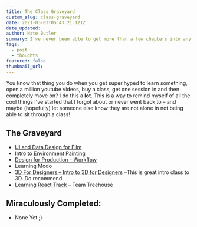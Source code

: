 ```yaml
---
title: The Class Graveyard
custom_slug: class-graveyard
date: 2021-03-03T05:43:21.121Z
date_updated:
author: Nate Butler
summary: I've never been able to get more than a few chapters into any class.
tags:
  - post
  - thoughts
featured: false
thumbnail_url:
---
```


<p>You know that thing you do when you get super hyped to learn something, open a million youtube videos, buy a class,
  get one session in and then completely move on?&nbsp;I do this a <strong>lot</strong>. This is a way to remind myself
  of all the cool things I've started that I&nbsp;forgot about or never went back to – and maybe (hopefully)&nbsp;let
  someone else know they are not alone in not being able to sit through a class!</p>
<h2>The Graveyard</h2>
<ul>
  <li><a href="https://www.learnsquared.com/courses/ui-data-design">UI and Data Design for Film</a></li>
  <li><a href="https://www.learnsquared.com/courses/intro-env-paint">Intro to Environment Painting</a></li>
  <li><a href="https://www.learnsquared.com/courses/dfp-workflow">Design for Production – Workflow</a></li>
  <li>Learning Modo</li>
  <li><a href="https://www.3dfordesigners.com/intro-to-cinema-4d-for-designers">3D For Designers – Intro to 3D for
      Designers</a> –This is great intro class to 3D. Do recommend.</li>
  <li><a href="https://teamtreehouse.com/tracks/learn-react">Learning React Track </a>– Team Treehouse</li>
</ul>
<h2>Miraculously Completed:</h2>
<ul>
  <li>None Yet ;)</li>
</ul>
